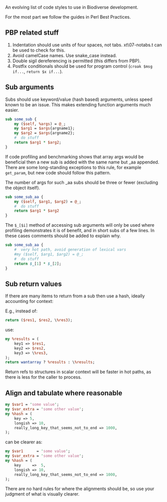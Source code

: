 An evolving list of code styles to use in Biodiverse development.

For the most part we follow the guides in Perl Best Practices.

## PBP related stuff ##
1.  Indentation should use units of four spaces, not tabs.  xt\07-notabs.t can be used to check for this. 
2.  Avoid camelCase names.  Use snake_case instead.
3.  Double sigil dereferencing is permitted (this differs from PBP).
4.  Postfix conditionals should be used for program control (```croak $msg if...```, ```return $x if...```).

## Sub arguments ##
Subs should use keyword/value (hash based) arguments, unless speed known to be an issue.  This makes extending function arguments much easier.  

```perl
sub some_sub {
    my ($self, %args) = @_;
    my $arg1 = $args{argname1};
    my $arg2 = $args{argname2};
    #  do stuff
    return $arg1 * $arg2;
}
```

If code profiling and benchmarking shows that array args would be beneficial then a new sub is added with the same name but _aa appended.  There are some long-standing exceptions to this rule, for example ```get_param```, but new code should follow this pattern.

The number of args for such _aa subs should be three or fewer (excluding the object itself).


```perl 
sub some_sub_aa {
    my ($self, $arg1, $arg2) = @_;
    #  do stuff
    return $arg1 * $arg2
}
```

The ```$_[$i]``` method of accessing sub arguments will only be used where profiling demonstrates it is of benefit, and in short subs of a few lines.  In these cases comments should be added to explain why. 

```perl 
sub some_sub_aa {
    #  very hot path, avoid generation of lexical vars
    #my ($self, $arg1, $arg2) = @_;
    #  do stuff
    return $_[1] * $_[2];
}
```

## Sub return values ##

If there are many items to return from a sub then use a hash, ideally accounting for context:

E.g., instead of:
```perl
return ($res1, $res2, \%res3);
```

use:
```perl
my %results = (
    key1 => $res1,
    key2 => $res2,
    key3 => \%res3,
);
return wantarray ? %results : \%results;
```

Return refs to structures in scalar context will be faster in hot paths, as there is less for the caller to process.  

## Align and tabulate where reasonable ##

```perl
my $var1 = 'some value';
my $var_extra = 'some other value';
my %hash = (
    key => 5,
    longish => 10,
    really_long_key_that_seems_not_to_end => 1000,
);
```

can be clearer as:

```perl
my $var1      = 'some value';
my $var_extra = 'some other value';
my %hash = (
    key     =>  5,
    longish => 10,
    really_long_key_that_seems_not_to_end => 1000,
);
```

There are no hard rules for where the alignments should be, so use your judgment of what is visually clearer.  

